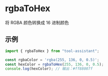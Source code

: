 # rgbaToHex

将 RGBA 颜色转换成 16 进制颜色

## 示例

```javascript
import { rgbaToHex } from "tool-assistant";

const rgbaColor = 'rgba(255, 136, 0, 0.5)';
const hexColor = rgbaToHex(255, 136, 0, 0.5);
console.log(hexColor); // 输出：#ff88007f
```
